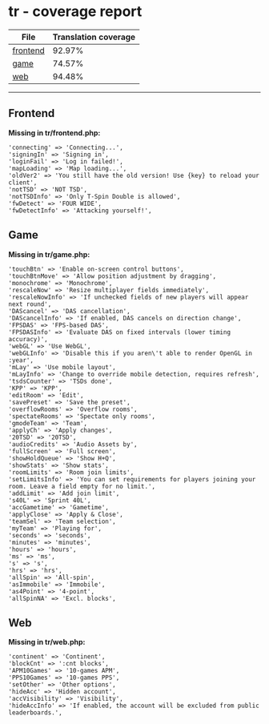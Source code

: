 <link rel="stylesheet" href="style.css">

# tr - coverage report

<table>
<thead>
    <tr>
        <th>File</th>
        <th colspan="2">Translation coverage</th>
    </tr>
</thead>
<tbody>
    <tr><td><a href="#">frontend</a></td><td>92.97%</td><td>
        <div class="pb">
            <span class="pb-fill" style="width: 92.97%;"></span>
        </div>
    </td></tr>
    <tr><td><a href="#">game</a></td><td>74.57%</td><td>
        <div class="pb">
            <span class="pb-fill" style="width: 74.57%;"></span>
        </div>
    </td></tr>
    <tr><td><a href="#">web</a></td><td>94.48%</td><td>
        <div class="pb">
            <span class="pb-fill" style="width: 94.48%;"></span>
        </div>
    </td></tr>
</tbody></table>

-----------------------

## Frontend

**Missing in tr/frontend.php:**

```
'connecting' => 'Connecting...',
'signingIn' => 'Signing in',
'loginFail' => 'Log in failed!',
'mapLoading' => 'Map loading...',
'oldVer2' => 'You still have the old version! Use {key} to reload your client',
'notTSD' => 'NOT TSD',
'notTSDInfo' => 'Only T-Spin Double is allowed',
'fwDetect' => 'FOUR WIDE',
'fwDetectInfo' => 'Attacking yourself!',
```

## Game

**Missing in tr/game.php:**

```
'touchBtn' => 'Enable on-screen control buttons',
'touchBtnMove' => 'Allow position adjustment by dragging',
'monochrome' => 'Monochrome',
'rescaleNow' => 'Resize multiplayer fields immediately',
'rescaleNowInfo' => 'If unchecked fields of new players will appear next round',
'DAScancel' => 'DAS cancellation',
'DAScancelInfo' => 'If enabled, DAS cancels on direction change',
'FPSDAS' => 'FPS-based DAS',
'FPSDASInfo' => 'Evaluate DAS on fixed intervals (lower timing accuracy)',
'webGL' => 'Use WebGL',
'webGLInfo' => 'Disable this if you aren\'t able to render OpenGL in :year',
'mLay' => 'Use mobile layout',
'mLayInfo' => 'Change to override mobile detection, requires refresh',
'tsdsCounter' => 'TSDs done',
'KPP' => 'KPP',
'editRoom' => 'Edit',
'savePreset' => 'Save the preset',
'overflowRooms' => 'Overflow rooms',
'spectateRooms' => 'Spectate only rooms',
'gmodeTeam' => 'Team',
'applyCh' => 'Apply changes',
'20TSD' => '20TSD',
'audioCredits' => 'Audio Assets by',
'fullScreen' => 'Full screen',
'showHoldQueue' => 'Show H+Q',
'showStats' => 'Show stats',
'roomLimits' => 'Room join limits',
'setLimitsInfo' => 'You can set requirements for players joining your room. Leave a field empty for no limit.',
'addLimit' => 'Add join limit',
's40L' => 'Sprint 40L',
'accGametime' => 'Gametime',
'applyClose' => 'Apply & Close',
'teamSel' => 'Team selection',
'myTeam' => 'Playing for',
'seconds' => 'seconds',
'minutes' => 'minutes',
'hours' => 'hours',
'ms' => 'ms',
's' => 's',
'hrs' => 'hrs',
'allSpin' => 'All-spin',
'asImmobile' => 'Immobile',
'as4Point' => '4-point',
'allSpinNA' => 'Excl. blocks',
```

## Web

**Missing in tr/web.php:**

```
'continent' => 'Continent',
'blockCnt' => ':cnt blocks',
'APM10Games' => '10-games APM',
'PPS10Games' => '10-games PPS',
'setOther' => 'Other options',
'hideAcc' => 'Hidden account',
'accVisibility' => 'Visibility',
'hideAccInfo' => 'If enabled, the account will be excluded from public leaderboards.',
```

